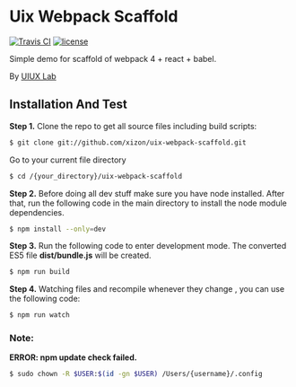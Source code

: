 # Uix Webpack Scaffold

[![Travis CI](https://api.travis-ci.org/xizon/uix-webpack-scaffold.svg?branch=master)](https://travis-ci.org/xizon/uix-webpack-scaffold/) [![license](https://img.shields.io/badge/license-MIT-brightgreen.svg)](LICENSE)


Simple demo for scaffold of webpack 4 + react + babel.

By [UIUX Lab](https://uiux.cc)




## Installation And Test

**Step 1.** Clone the repo to get all source files including build scripts: 

```sh
$ git clone git://github.com/xizon/uix-webpack-scaffold.git
```

Go to your current file directory

```sh
$ cd /{your_directory}/uix-webpack-scaffold
```


**Step 2.** Before doing all dev stuff make sure you have node installed. After that, run the following code in the main directory to install the node module dependencies.

```sh
$ npm install --only=dev
```


**Step 3.** Run the following code to enter development mode. The converted ES5 file **dist/bundle.js** will be created.

```sh
$ npm run build
```

**Step 4.** Watching files and recompile whenever they change , you can use the following code:

```sh
$ npm run watch
```


### Note:
 
**ERROR: npm update check failed.**

```sh
$ sudo chown -R $USER:$(id -gn $USER) /Users/{username}/.config
```



